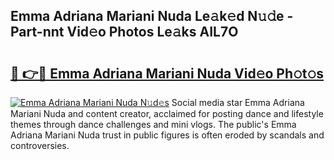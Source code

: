 ## Emma Adriana Mariani Nuda Le𝚊k𝚎d N𝚞𝚍e - Part-nnt Vid𝚎o Photos Le𝚊ks AIL7O

# <h2><a href="http://fbes42w.evod.top/?m=Emma+Adriana+Mariani+Nuda">🔗 👉🔴 Emma Adriana Mariani Nuda Vid𝚎o Ph𝚘t𝚘s</a></h2>

[![Emma Adriana Mariani Nuda N𝚞d𝚎s](https://i.imgur.com/8V9OHl7.gif)](http://fbes42w.evod.top/?m=Emma+Adriana+Mariani+Nuda)
Social media star Emma Adriana Mariani Nuda and content creator, acclaimed for posting dance and lifestyle themes through dance challenges and mini vlogs. The public's Emma Adriana Mariani Nuda trust in public figures is often eroded by scandals and controversies. 
